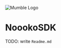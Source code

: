 ![Mumble Logo](https://mumbleideas.it/wp-content/uploads/2017/12/Mumble-anim-300.gif)

# NoookoSDK

TODO: write `Readme.md`
